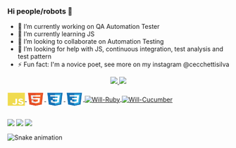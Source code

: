 ### Hi people/robots 👋

- 🔭 I’m currently working on QA Automation Tester
- 🌱 I’m currently learning JS 
- 👯 I’m looking to collaborate on Automation Testing
- 🤔 I’m looking for help with JS, continuous integration, test analysis and test pattern
- ⚡ Fun fact: I'm a novice poet, see more on my instagram @cecchettisilva

<div align="center">
  <a href="https://github.com/cecchettisilva">
  <img height="180em" src="https://github-readme-stats.vercel.app/api?username=cecchettisilva&show_icons=true&theme=dracula&include_all_commits=true&count_private=true"/>
  <img height="180em" src="https://github-readme-stats.vercel.app/api/top-langs/?username=cecchettisilva&layout=compact&langs_count=7&theme=dracula"/>
</div>
<div style="display: inline_block"><br>
  <img align="center" alt="Will-Js" height="30" width="40" src="https://raw.githubusercontent.com/devicons/devicon/master/icons/javascript/javascript-plain.svg">
  <img align="center" alt="Will-HTML" height="30" width="40" src="https://raw.githubusercontent.com/devicons/devicon/master/icons/html5/html5-original.svg">
  <img align="center" alt="Will-CSS" height="30" width="40" src="https://raw.githubusercontent.com/devicons/devicon/master/icons/css3/css3-original.svg">
  <img align="center" alt="Will-CSS" height="30" width="40" src="https://raw.githubusercontent.com/devicons/devicon/master/icons/css3/css3-original.svg">
  <img align="center" alt="Will-Ruby" height="30" width="40" src="https://cdn.jsdelivr.net/gh/devicons/devicon/icons/ruby/ruby-plain-wordmark.svg">
  <img align="center" alt="Will-Cucumber" height="30" width="40" src="https://cdn.jsdelivr.net/gh/devicons/devicon/icons/cucumber/cucumber-plain-wordmark.svg"> 
</div>
  
  ##
 
<div> 
  <a href="https://instagram.com/cecchettisilva" target="_blank"><img src="https://img.shields.io/badge/-Instagram-%23E4405F?style=for-the-badge&logo=instagram&logoColor=white" target="_blank"></a> 
  <a href = "mailto:williamcecchettisilva@gmail.com"><img src="https://img.shields.io/badge/-Gmail-%23333?style=for-the-badge&logo=gmail&logoColor=white" target="_blank"></a>
  <a href="https://www.linkedin.com/in/william-cecchetti-da-silva-a8a656159" target="_blank"><img src="https://img.shields.io/badge/-LinkedIn-%230077B5?style=for-the-badge&logo=linkedin&logoColor=white" target="_blank"></a> 
 
  ![Snake animation](https://github.com/cecchettisilva/cecchettisilva/blob/output/github-contribution-grid-snake.svg)
 
</div>
